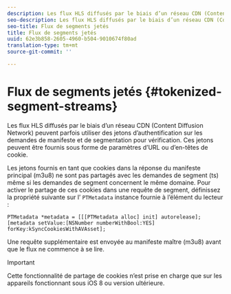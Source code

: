 ```yaml
---
description: Les flux HLS diffusés par le biais d’un réseau CDN (Content Diffusion Network) peuvent parfois utiliser des jetons d’authentification sur les demandes de manifeste et de segmentation pour vérification. Ces jetons peuvent être fournis sous forme de paramètres d’URL ou d’en-têtes de cookie.
seo-description: Les flux HLS diffusés par le biais d’un réseau CDN (Content Diffusion Network) peuvent parfois utiliser des jetons d’authentification sur les demandes de manifeste et de segmentation pour vérification. Ces jetons peuvent être fournis sous forme de paramètres d’URL ou d’en-têtes de cookie.
seo-title: Flux de segments jetés
title: Flux de segments jetés
uuid: 62e3b858-2605-4960-b504-9010674f80ad
translation-type: tm+mt
source-git-commit: ''

---
```



# Flux de segments jetés {#tokenized-segment-streams}

Les flux HLS diffusés par le biais d’un réseau CDN (Content Diffusion Network) peuvent parfois utiliser des jetons d’authentification sur les demandes de manifeste et de segmentation pour vérification. Ces jetons peuvent être fournis sous forme de paramètres d’URL ou d’en-têtes de cookie.

Les jetons fournis en tant que cookies dans la réponse du manifeste principal (m3u8) ne sont pas partagés avec les demandes de segment (ts) même si les demandes de segment concernent le même domaine. Pour activer le partage de ces cookies dans une requête de segment, définissez la propriété suivante sur l’ `PTMetadata` instance fournie à l’élément du lecteur : 

```
PTMetadata *metadata = [[[PTMetadata alloc] init] autorelease]; 
[metadata setValue:[NSNumber numberWithBool:YES] forKey:kSyncCookiesWithAVAsset]; 
```

Une requête supplémentaire est envoyée au manifeste maître (m3u8) avant que le flux ne commence à se lire.

>[!IMPORTANT]
>
>Cette fonctionnalité de partage de cookies n’est prise en charge que sur les appareils fonctionnant sous iOS 8 ou version ultérieure.

